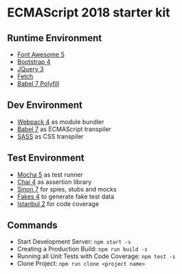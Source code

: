 # ECMAScript 2018 starter kit

## Runtime Environment

- [Font Awesome 5](https://origin.fontawesome.com/)
- [Bootstrap 4](https://getbootstrap.com/)
- [JQuery 3](https://jquery.com/)
- [Fetch](https://github.com/github/fetch/)
- [Babel 7 Polyfill](https://babeljs.io/)

## Dev Environment

- [Webpack 4](https://webpack.js.org/) as module bundler
- [Babel 7](https://babeljs.io/) as ECMAScript transpiler
- [SASS](https://sass-lang.com/) as CSS transpiler

## Test Environment

- [Mocha 5](https://mochajs.org/) as test runner
- [Chai 4](http://www.chaijs.com/) as assertion library
- [Sinon 7](http://sinonjs.org/) for spies, stubs and mocks
- [Fakes 4](https://github.com/Marak/faker.js/wiki) to generate fake test data
- [Istanbul 2](https://istanbul.js.org/) for code coverage

## Commands

- Start Development Server: `npm start -s`
- Creating a Production Build: `npm run build -s`
- Running all Unit Tests with Code Coverage: `npm test -s`
- Clone Project: `npm run clone <project name>`
